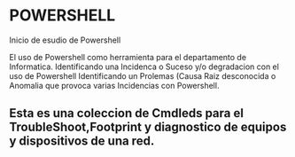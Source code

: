# POWERSHELL
Inicio de esudio de Powershell

El uso de Powershell como herramienta para el departamento de Informatica.
Identificando una Incidenca o Suceso y/o degradacion con el uso de Powershell
Identificando un Prolemas (Causa Raiz desconocida o Anomalia que provoca varias Incidencias con Powershell.
## Esta es una coleccion de Cmdleds para el TroubleShoot,Footprint y diagnostico de equipos y dispositivos de una red. 
